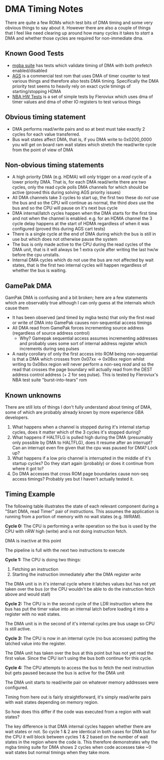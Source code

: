 # DMA Timing Notes

There are quite a few ROMs which test bits of DMA timing and some very obvious things to say about it. However there are also a couple of things that
I feel like need clearing up around how many cycles it takes to _start_ a DMA and whether those cycles are required for non-immediate dma.

## Known Good Tests

- [mgba suite](https://github.com/mgba-emu/suite/blob/master/src/timing.c) has tests which validate timing of DMA with both prefetch enabled/disabled
- [AGS](https://github.com/DenSinH/AGSTests) is a commercial test rom that uses DMA of timer counter to test various things and therefore also tests DMA timing. Specifically the DMA priority test seems to heavily rely on exact cycle timings of starting/stopping HDMA
- [NBA HW Tests](https://github.com/nba-emu/hw-test) is a set of simple tests by Fleroviux which uses dma of timer values and dma of other IO registers to test various things

## Obvious timing statement

- DMA performs read/write pairs and so at best must take exactly 2 cycles for each value transferred.
- Bus wait states affect DMA, that is, if you DMA write to 0x0200_0000 you will get on board ram wait states which stretch the 
  read/write cycle from the point of view of DMA

## Non-obvious timing statements

- A high priority DMA (e.g. HDMA) will only trigger on a _read_ cycle of a lower priority DMA. That is, for each DMA read/write there are two cycles, only the read cycle polls DMA channels for which should be active (proved this during solving AGS priority issues)
- All DMA channels take 3 cycles to start up, the first two these do _not_ use the bus and so the CPU will continue as normal, the third _does_ use the bus and so the CPU will pause on it's next bus cycle
- DMA internal/latch cycles happen when the DMA starts for the first time and not when the channel is enabled. e.g. for an HDMA channel the 3 cycle delay happens at the start of HDMA regardless of when it was configured (proved this during AGS cart tests)
- There is a single cycle at the end of DMA during which the bus is still in use but which does not otherwise pause the system
- The bus is only made active to the CPU during the read cycles of the DMA unit, that is it will always be 1 extra cycle after writing the last hw/w before the cpu unstalls.
- Internal DMA cycles which do not use the bus are not affected by wait states, that is the first two internal cycles will happen regardless of whether the bus is waiting.

## GamePak DMA

GamPak DMA is confusing and a bit broken; here are a few statements which are observably true although I can only guess at the internals which cause them

- It has been observed (and timed by mgba tests) that only the first read or write of DMA into GamePak causes non-sequential access timings
- All DMA read from GamePak forces incrementing source address (regardless of source address control)
	- Why? Gamepak sequential access assumes incrementing addresses and probably uses some sort of internal address register which increments during seq pulses
- A nasty corollary of only the first access into ROM being non-sequential is that a DMA which crosses from 0x07xx -> 0x08xx region whilst writing to 0x08xx region will never perform a non-seq _read_ 
  and so the read that crosses the page boundary will actually read from the DEST address control address (+ 2 for seq pulse). This is tested by Fleroviux's NBA test suite "burst-into-tears" rom

## Known unknowns

There are still lots of things I don't fully understand about timing of DMA, some of which are probably already known by more experience GBA developers.

1. What happens when a channel is stopped during it's internal startup cycles, does it matter which of the 3 cycles it's stopped during?
2. What happens if HALTFLG is pulled high during the DMA (presumably only possible by DMA to HALTFLG), does it resume after an interrupt? Can an interrupt even fire given that the cpu was paused for DMA? Lock up?
3. What happens if a low prio channel is interrupted in the middle of it's startup cycles? Do they start again (probably) or does it continue from where it got to?
4. Do DMA accesses that cross ROM page boundaries cause non-seq access timings? Probably yes but I haven't actually tested it.

## Timing Example

The following table illustrates the state of each relevant component during a "Start DMA, read Timer" pair of instructions. 
This assumes the application is running from a portion of memory with no wait states (e.g. IWRAM).

**Cycle 0:**
The CPU is performing a write operation so the bus is used by the CPU with nRW high (write) and is not doing instruction fetch.

DMA is inactive at this point

The pipeline is full with the next two instructions to execute

**Cycle 1:**
The CPU is doing two things:
1. Fetching an instruction
2. Starting the instruction immediately after the DMA register write

The DMA unit is in it's internal cycle where it latches values but has not yet taken over the bus (or the CPU wouldn't be able to do the instruction fetch above and would stall)

**Cycle 2:**
The CPU is in the second cycle of the LDR instruction where the bus has put the timer value into an internal latch before loading it into a register with no wait states.

The DMA unit is in the second of it's internal cycles pre bus usage so CPU is still active.

**Cycle 3:**
The CPU is now in an internal cycle (no bus accesses) putting the latched value into the register.

The DMA unit has taken over the bus at this point but has not yet read the first value. Since the CPU isn't using the bus both continue for this cycle.


**Cycle 4:**
The CPU attempts to access the bus to fetch the next instruction but gets paused because the bus is active for the DMA unit

The DMA unit starts to read/write pair on whatever memory addresses were configured.

Timing from here out is fairly straightforward, it's simply read/write pairs with wait states depending on memory region.

So how does this differ if the code was executed from a region with wait states?

The key difference is that DMA internal cycles happen whether there are wait states or not. So cycle 1 & 2 are identical in both cases for DMA but for the CPU it will block between cycles 1 & 2
based on the number of wait states in the region where the code is. This therefore demonstrates why the mgba timing suite for DMA
shows 2 cycles when code accesses take ~0 wait states but normal timings when they take more.

